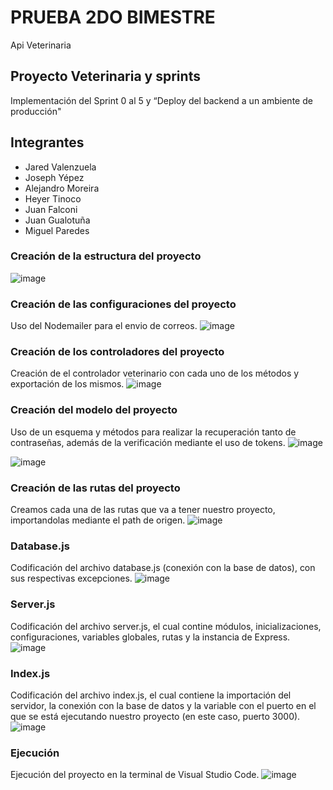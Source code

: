 # PRUEBA 2DO BIMESTRE 
Api Veterinaria
## Proyecto Veterinaria y sprints
Implementación del Sprint 0 al 5 y “Deploy del backend a un ambiente de producción"
## Integrantes
* Jared Valenzuela
* Joseph Yépez
* Alejandro Moreira
* Heyer Tinoco
* Juan Falconi
* Juan Gualotuña
* Miguel Paredes
### Creación de la estructura del proyecto
![image](https://github.com/Alejandro-Moreira/api-veterinaria/assets/117743484/f5cd3192-fc61-4f88-98a7-4a7ceec7223e)
### Creación de las configuraciones del proyecto
Uso del Nodemailer para el envio de correos.
![image](https://github.com/Alejandro-Moreira/api-veterinaria/assets/117743484/59d18385-0f70-46b1-9b9e-cef14d877566)
### Creación de los controladores del proyecto
Creación de el controlador veterinario con cada uno de los métodos y exportación de los mismos.
![image](https://github.com/Alejandro-Moreira/api-veterinaria/assets/117743484/ab0c9838-334a-46c3-8f84-84b936ab635e)
### Creación del modelo del proyecto
Uso de un esquema y métodos para realizar la recuperación tanto de contraseñas, además de la verificación mediante el uso de tokens.
![image](https://github.com/Alejandro-Moreira/api-veterinaria/assets/117743484/84b751a4-ee7f-46c3-8026-cb06f6afb70d)

![image](https://github.com/Alejandro-Moreira/api-veterinaria/assets/117743484/07a38cf5-550f-4477-9f7a-1d27f4dbf1ad)
### Creación de las rutas del proyecto
Creamos cada una de las rutas que va a tener nuestro proyecto, importandolas mediante el path de origen.
![image](https://github.com/Alejandro-Moreira/api-veterinaria/assets/117743484/152cd1e6-cabb-4159-8f91-894fbc40957b)
### Database.js
Codificación del archivo database.js (conexión con la base de datos), con sus respectivas excepciones.
![image](https://github.com/Alejandro-Moreira/api-veterinaria/assets/117743484/5c19d0b2-3754-4630-a450-23c804b2b6c5)
### Server.js
Codificación del archivo server.js, el cual contine módulos, inicializaciones, configuraciones, variables globales, rutas y la instancia de Express.
![image](https://github.com/Alejandro-Moreira/api-veterinaria/assets/117743484/6c6d7bf8-057c-4341-afa5-d515662576a1)
### Index.js
Codificación del archivo index.js, el cual contiene la importación del servidor, la conexión con la base de datos y la variable con el puerto en el que se está ejecutando nuestro proyecto (en este caso, puerto 3000).
![image](https://github.com/Alejandro-Moreira/api-veterinaria/assets/117743484/9a696f5c-77d2-4b41-b1d0-86c705ba3f09)
### Ejecución
Ejecución del proyecto en la terminal de Visual Studio Code.
![image](https://github.com/Alejandro-Moreira/api-veterinaria/assets/117743484/0dc01472-0beb-4834-8af8-bd041068d7c8)
